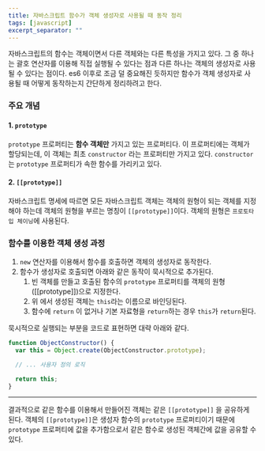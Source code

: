 ```yaml
---
title: 자바스크립트 함수가 객체 생성자로 사용될 때 동작 정리
tags: [javascript]
excerpt_separator: ""
---
```


자바스크립트의 함수는 객체이면서 다른 객체와는 다른 특성을 가지고 있다. 그 중 하나는 괄호 연산자를 이용해 직접 실행될 수 있다는 점과 다른 하나는 객체의 생성자로 사용될 수 있다는 점이다. es6 이후로 조금 덜 중요해진 듯하지만 함수가 객체 생성자로 사용될 때 어떻게 동작하는지 간단하게 정리하려고 한다.

### 주요 개념

#### 1. `prototype`

`prototype` 프로퍼티는 **함수 객체만** 가지고 있는 프로퍼티다. 이 프로퍼티에는 객체가 할당되는데, 이 객체는 최초 `constructor` 라는 프로퍼티만 가지고 있다. `constructor` 는 `prototype` 프로퍼티가 속한 함수를 가리키고 있다. 

#### 2. `[[prototype]]`

자바스크립트 명세에 따르면 모든 자바스크립트 객체는 객체의 원형이 되는 객체를 지정해야 하는데 객체의 원형을 부르는 명칭이 `[[prototype]]`이다. 객체의 원형은 `프로토타입 체이닝`에 사용된다.

### 함수를 이용한 객체 생성 과정

1. `new` 연산자를 이용해서 함수를 호출하면 객체의 생성자로 동작한다.
1. 함수가 생성자로 호출되면 아래와 같은 동작이 묵시적으로 추가된다.
    1. 빈 객체를 만들고 호출된 함수의 `prototype` 프로퍼티를 객체의 원형([[prototype]])으로 지정한다.
    1. 위 에서 생성된 객체는 `this`라는 이름으로 바인딩된다.
    1. 함수에 `return` 이 없거나 기본 자료형을 `return`하는 경우 `this`가 `return`된다.

묵시적으로 실행되는 부분을 코드로 표현하면 대략 아래와 같다.

```javascript
function ObjectConstructor() {
  var this = Object.create(ObjectConstructor.prototype);

  // ... 사용자 정의 로직

  return this;
}
```
---
결과적으로 같은 함수를 이용해서 만들어진 객체는 같은 `[[prototype]]` 을 공유하게 된다. 객체의 `[[prototype]]`은 생성자 함수의 `prototype` 프로퍼티이기 때문에 `prototype` 프로퍼티에 값을 추가함으로서 같은 함수로 생성된 객체간에 값을 공유할 수 있다.
